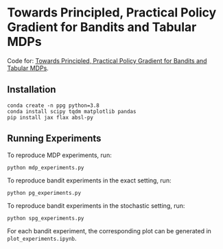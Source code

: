 # Towards Principled, Practical Policy Gradient for Bandits and Tabular MDPs
Code for: [Towards Principled, Practical Policy Gradient for Bandits and Tabular MDPs](https://arxiv.org/abs/2405.13136).

## Installation
```
conda create -n ppg python=3.8
conda install scipy tqdm matplotlib pandas
pip install jax flax absl-py
```

##  Running Experiments
To reproduce MDP experiments, run:
```
python mdp_experiments.py
```

To reproduce bandit experiments in the exact setting, run: 
```
python pg_experiments.py
```
To reproduce bandit experiments in the stochastic setting, run:
```
python spg_experiments.py
```


For each bandit experiment, the corresponding plot can be generated in `plot_experiments.ipynb`.
